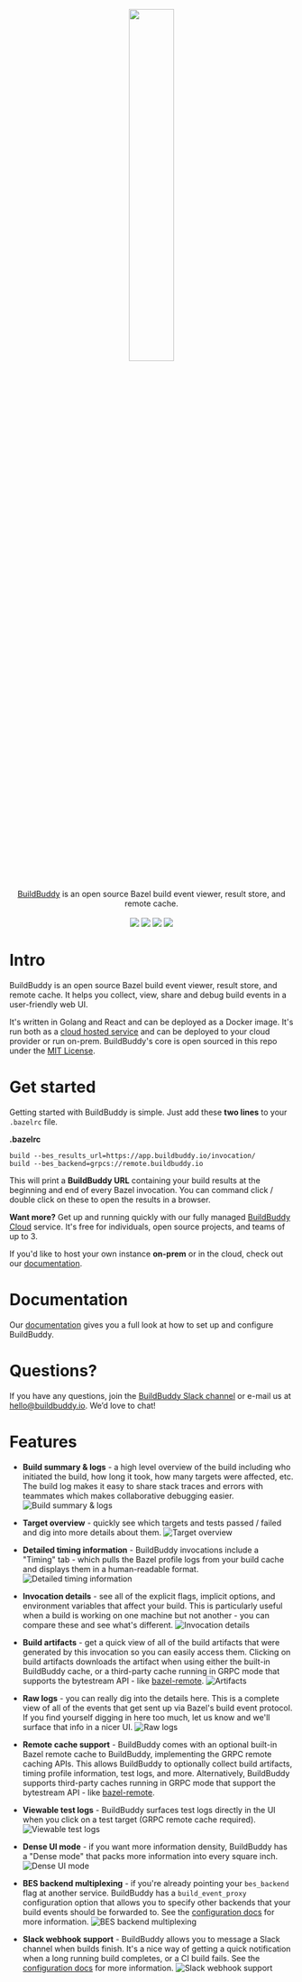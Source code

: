<p align="center">
  <img width="40%" src="https://uploads-ssl.webflow.com/5eeba6a68ba54530ffd09006/5ef50dd56e5da25b1e65f1ad_header.png"><br/>
  <a href="https://buildbuddy.io">BuildBuddy</a> is an open source Bazel build event viewer, result store, and remote cache.<br/><br/>
  <a href="https://github.com/buildbuddy-io/buildbuddy/blob/master/LICENSE"><img src="https://img.shields.io/badge/Licence-MIT-brightgreen.svg" /></a>
  <a href="https://github.com/buildbuddy-io/buildbuddy/actions"><img src="https://img.shields.io/github/actions/workflow/status/buildbuddy-io/buildbuddy/main.yaml?branch=master" /></a>
  <a href="https://github.com/buildbuddy-io/buildbuddy/releases"><img src="https://img.shields.io/github/v/release/buildbuddy-io/buildbuddy?color=brightgreen" /></a>
  <a href="https://slack.buildbuddy.io"><img src="https://img.shields.io/badge/slack-join-brightgreen" /></a>
</p>

# Intro

BuildBuddy is an open source Bazel build event viewer, result store, and remote cache. It helps you collect, view, share and debug build events in a user-friendly web UI.

It's written in Golang and React and can be deployed as a Docker image. It's run both as a [cloud hosted service](https://buildbuddy.io) and can be deployed to your cloud provider or run on-prem. BuildBuddy's core is open sourced in this repo under the [MIT License](https://github.com/buildbuddy-io/buildbuddy/blob/master/LICENSE).

# Get started

Getting started with BuildBuddy is simple. Just add these **two lines** to your `.bazelrc` file.

**.bazelrc**

```
build --bes_results_url=https://app.buildbuddy.io/invocation/
build --bes_backend=grpcs://remote.buildbuddy.io
```

This will print a **BuildBuddy URL** containing your build results at the beginning and end of every Bazel invocation. You can command click / double click on these to open the results in a browser.

**Want more?** Get up and running quickly with our fully managed [BuildBuddy Cloud](https://buildbuddy.io) service. It's free for individuals, open source projects, and teams of up to 3.

If you'd like to host your own instance **on-prem** or in the cloud, check out our [documentation](https://github.com/buildbuddy-io/buildbuddy/blob/master/docs/introduction.md).

# Documentation

Our [documentation](https://github.com/buildbuddy-io/buildbuddy/blob/master/docs/introduction.md) gives you a full look at how to set up and configure BuildBuddy.

# Questions?

If you have any questions, join the [BuildBuddy Slack channel](https://slack.buildbuddy.io) or e-mail us at [hello@buildbuddy.io](mailto:hello@buildbuddy.io). We’d love to chat!

# Features

- **Build summary & logs** - a high level overview of the build including who initiated the build, how long it took, how many targets were affected, etc. The build log makes it easy to share stack traces and errors with teammates which makes collaborative debugging easier.
  ![Build summary & logs](https://uploads-ssl.webflow.com/5eeba6a68ba54530ffd09006/5ef50dcad5a75b86b544bb78_invocation.png)

- **Target overview** - quickly see which targets and tests passed / failed and dig into more details about them.
  ![Target overview](https://uploads-ssl.webflow.com/5eeba6a68ba54530ffd09006/5ef50dc920cf144d738c85dc_targets.png)

- **Detailed timing information** - BuildBuddy invocations include a "Timing" tab - which pulls the Bazel profile logs from your build cache and displays them in a human-readable format.
  ![Detailed timing information](https://uploads-ssl.webflow.com/5eeba6a68ba54530ffd09006/5ef50dcaa74972a17a9321f8_timing.png)

- **Invocation details** - see all of the explicit flags, implicit options, and environment variables that affect your build. This is particularly useful when a build is working on one machine but not another - you can compare these and see what's different.
  ![Invocation details](https://uploads-ssl.webflow.com/5eeba6a68ba54530ffd09006/5ef50dc9ab8ed94458c7b7ba_details.png)

- **Build artifacts** - get a quick view of all of the build artifacts that were generated by this invocation so you can easily access them. Clicking on build artifacts downloads the artifact when using either the built-in BuildBuddy cache, or a third-party cache running in GRPC mode that supports the bytestream API - like [bazel-remote](https://github.com/buchgr/bazel-remote).
  ![Artifacts](https://uploads-ssl.webflow.com/5eeba6a68ba54530ffd09006/5ef50dc937902d6619bc3c8e_4-artifacts.png)

- **Raw logs** - you can really dig into the details here. This is a complete view of all of the events that get sent up via Bazel's build event protocol. If you find yourself digging in here too much, let us know and we'll surface that info in a nicer UI.
  ![Raw logs](https://uploads-ssl.webflow.com/5eeba6a68ba54530ffd09006/5ef50dc9d9168f1d84e739c7_raw.png)

- **Remote cache support** - BuildBuddy comes with an optional built-in Bazel remote cache to BuildBuddy, implementing the GRPC remote caching APIs. This allows BuildBuddy to optionally collect build artifacts, timing profile information, test logs, and more. Alternatively, BuildBuddy supports third-party caches running in GRPC mode that support the bytestream API - like [bazel-remote](https://github.com/buchgr/bazel-remote).
- **Viewable test logs** - BuildBuddy surfaces test logs directly in the UI when you click on a test target (GRPC remote cache required).
  ![Viewable test logs](https://uploads-ssl.webflow.com/5eeba6a68ba54530ffd09006/5ef50dcc3397b445759a124b_test_log.png)

- **Dense UI mode** - if you want more information density, BuildBuddy has a "Dense mode" that packs more information into every square inch.
  ![Dense UI mode](https://uploads-ssl.webflow.com/5eeba6a68ba54530ffd09006/5ef50dca6ad0da7d3c313946_dense.png)

- **BES backend multiplexing** - if you're already pointing your `bes_backend` flag at another service. BuildBuddy has a `build_event_proxy` configuration option that allows you to specify other backends that your build events should be forwarded to. See the [configuration docs](https://github.com/buildbuddy-io/buildbuddy/blob/master/docs/config-misc.md) for more information.
  ![BES backend multiplexing](https://uploads-ssl.webflow.com/5eeba6a68ba54530ffd09006/5ef50dcca5a68708ebe347d5_multiplex.png)

- **Slack webhook support** - BuildBuddy allows you to message a Slack channel when builds finish. It's a nice way of getting a quick notification when a long running build completes, or a CI build fails. See the [configuration docs](https://github.com/buildbuddy-io/buildbuddy/blob/master/docs/config-integrations.md) for more information.
  ![Slack webhook support](https://uploads-ssl.webflow.com/5eeba6a68ba54530ffd09006/5ef50dc7caabdd3e23528f51_slack.png)



